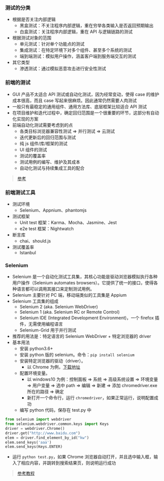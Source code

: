 ### 测试的分类

- 根据是否关注内部逻辑
  + 黑盒测试：不关注程序内部逻辑，重在穷举各类输入是否返回预期输出
  + 白盒测试：关注程序内部逻辑，重在 API 与逻辑链路的测试
- 根据测试对象的范围
  + 单元测试：针对单个功能点的测试
  + 集成测试：在特定环境下对多个组件、甚至多个系统的测试
  + 端到端测试：模拟用户操作，涵盖客户端到服务端交互的测试
- 其它类型
  + 渗透测试：通过模拟恶意攻击进行安全性测试


### 前端的测试

- GUI 产品不太适合 API 测试或自动化测试，因为经常变动，使得 case 的维护成本很高，而且 case 写起来很麻烦。因此通常仍然需要人肉测试
- 一般只有最稳定的通用组件、通用方法库、底层框架比较适合 API 测试
- 在项目维护和迭代过程中，确定回归范围是一个很重要的环节，这部分有自动化实现的方案
- 前端自动化测试需要考虑到的点
  + 各类目标浏览器兼容性测试 => 并行测试 => 云测试
  + 迭代更新后的回归范围与测试
  + 纯 js 组件/库/框架的测试
  + UI 组件的测试
  + 测试的覆盖率
  + 测试用例的编写、维护及其成本
  + 自动化测试与持续集成工具的配合

> [参考](https://www.zhihu.com/question/29922082)


### 前端测试工具

- 测试环境
   + Selenium、Appnium、phantomjs 
- 测试框架
  + Unit test 框架：Karma、Mocha、Jasmine、Jest
  + e2e test 框架：Nightwatch
- 断言库
  + chai、should.js
- 测试覆盖率
  + Istanbul


### Selenium

- Selenium 是一个自动化测试工具集，其核心功能是驱动浏览器模拟执行各种用户操作（Selenium automates browsers）。它提供了统一的接口，使得各种语言都可以调用其接口来定制测试用例。
- Selenium 主要针对 PC 端，移动端类似的工具集是 Appium
- Selenium 工具集的组成
  + Selenium 2 (aka. Selenium WebDriver)
  + Selenium 1 (aka. Selenium RC or Remote Control)
  + Selenium IDE (Integrated Development Environment)，一个 firefox 插件，无需使用编程语言
  + Selenium-Grid 用于并行测试
- 推荐的用法是：特定语言的 Selenium WebDriver + 特定浏览器的 driver
- 基本用法
  + 安装 python3.6+
  + 安装 python 版的 selenium。命令：`pip install selenium`
  + 安装特定浏览器的驱动（driver）。
    - 以 Chrome 为例，[下载地址](https://sites.google.com/a/chromium.org/chromedriver/downloads)
  + 配置环境变量。
    - 以 windows10 为例：控制面板 => 系统 => 高级系统设置 => 环境变量 => 用户变量 => 选中 path => 编辑 => 新建 => 添加 chromedriver.exe 所在的路径 => 确定
    - 新打开一个命令行，运行 `chromedriver`，如果正常运行，说明配置成功
  + 编写 python 代码，保存在 test.py 中

```python
from selenium import webdriver
from selenium.webdriver.common.keys import Keys
driver = webdriver.Chrome()
driver.get("http://www.baidu.com")
elem = driver.find_element_by_id("kw")
elem.send_keys('aaa')
elem.send_keys(Keys.ENTER)
```
  + 运行 `python test.py`，如果 Chrome 浏览器自动打开，并且选中输入框，输入了相应内容，并跳转到搜索结果页，则说明运行成功

> [参考教程](http://selenium-python.readthedocs.io/installation.html)
